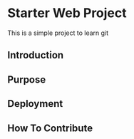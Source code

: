 # Starter Web Project

This is a simple project to learn git 

## Introduction

## Purpose

## Deployment

## How To Contribute